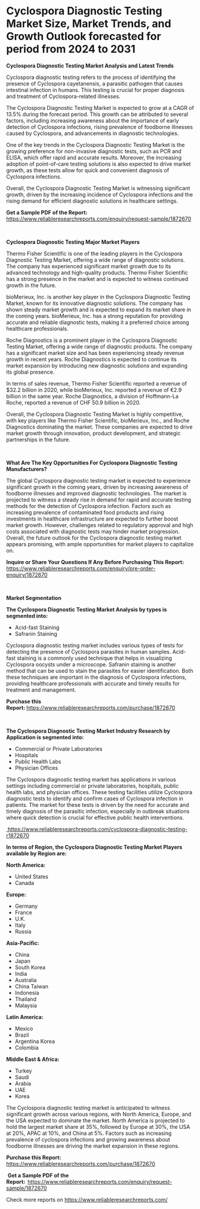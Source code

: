 <p><h1>Cyclospora Diagnostic Testing Market Size, Market Trends, and Growth Outlook forecasted for period from 2024 to 2031</h1></p><p><strong>Cyclospora Diagnostic Testing Market Analysis and Latest Trends</strong></p>
<p><p>Cyclospora diagnostic testing refers to the process of identifying the presence of Cyclospora cayetanensis, a parasitic pathogen that causes intestinal infection in humans. This testing is crucial for proper diagnosis and treatment of Cyclospora-related illnesses.</p><p>The Cyclospora Diagnostic Testing Market is expected to grow at a CAGR of 13.5% during the forecast period. This growth can be attributed to several factors, including increasing awareness about the importance of early detection of Cyclospora infections, rising prevalence of foodborne illnesses caused by Cyclospora, and advancements in diagnostic technologies.</p><p>One of the key trends in the Cyclospora Diagnostic Testing Market is the growing preference for non-invasive diagnostic tests, such as PCR and ELISA, which offer rapid and accurate results. Moreover, the increasing adoption of point-of-care testing solutions is also expected to drive market growth, as these tests allow for quick and convenient diagnosis of Cyclospora infections.</p><p>Overall, the Cyclospora Diagnostic Testing Market is witnessing significant growth, driven by the increasing incidence of Cyclospora infections and the rising demand for efficient diagnostic solutions in healthcare settings.</p></p>
<p><strong>Get a Sample PDF of the Report:&nbsp;</strong> <a href="https://www.reliableresearchreports.com/enquiry/request-sample/1872670">https://www.reliableresearchreports.com/enquiry/request-sample/1872670</a></p>
<p>&nbsp;</p>
<p><strong>Cyclospora Diagnostic Testing Major Market Players</strong></p>
<p><p>Thermo Fisher Scientific is one of the leading players in the Cyclospora Diagnostic Testing Market, offering a wide range of diagnostic solutions. The company has experienced significant market growth due to its advanced technology and high-quality products. Thermo Fisher Scientific has a strong presence in the market and is expected to witness continued growth in the future.</p><p>bioMerieux, Inc. is another key player in the Cyclospora Diagnostic Testing Market, known for its innovative diagnostic solutions. The company has shown steady market growth and is expected to expand its market share in the coming years. bioMerieux, Inc. has a strong reputation for providing accurate and reliable diagnostic tests, making it a preferred choice among healthcare professionals.</p><p>Roche Diagnostics is a prominent player in the Cyclospora Diagnostic Testing Market, offering a wide range of diagnostic products. The company has a significant market size and has been experiencing steady revenue growth in recent years. Roche Diagnostics is expected to continue its market expansion by introducing new diagnostic solutions and expanding its global presence.</p><p>In terms of sales revenue, Thermo Fisher Scientific reported a revenue of $32.2 billion in 2020, while bioMerieux, Inc. reported a revenue of €2.9 billion in the same year. Roche Diagnostics, a division of Hoffmann-La Roche, reported a revenue of CHF 50.9 billion in 2020.</p><p>Overall, the Cyclospora Diagnostic Testing Market is highly competitive, with key players like Thermo Fisher Scientific, bioMerieux, Inc., and Roche Diagnostics dominating the market. These companies are expected to drive market growth through innovation, product development, and strategic partnerships in the future.</p></p>
<p>&nbsp;</p>
<p><strong>What Are The Key Opportunities For Cyclospora Diagnostic Testing Manufacturers?</strong></p>
<p><p>The global Cyclospora diagnostic testing market is expected to experience significant growth in the coming years, driven by increasing awareness of foodborne illnesses and improved diagnostic technologies. The market is projected to witness a steady rise in demand for rapid and accurate testing methods for the detection of Cyclospora infection. Factors such as increasing prevalence of contaminated food products and rising investments in healthcare infrastructure are expected to further boost market growth. However, challenges related to regulatory approval and high costs associated with diagnostic tests may hinder market progression. Overall, the future outlook for the Cyclospora diagnostic testing market appears promising, with ample opportunities for market players to capitalize on.</p></p>
<p><strong>Inquire or Share Your Questions If Any Before Purchasing This Report:</strong> <a href="https://www.reliableresearchreports.com/enquiry/pre-order-enquiry/1872670">https://www.reliableresearchreports.com/enquiry/pre-order-enquiry/1872670</a></p>
<p>&nbsp;</p>
<p><strong>Market Segmentation</strong></p>
<p><strong>The Cyclospora Diagnostic Testing Market Analysis by types is segmented into:</strong></p>
<p><ul><li>Acid-fast Staining</li><li>Safranin Staining</li></ul></p>
<p><p>Cyclospora diagnostic testing market includes various types of tests for detecting the presence of Cyclospora parasites in human samples. Acid-fast staining is a commonly used technique that helps in visualizing Cyclospora oocysts under a microscope. Safranin staining is another method that can be used to stain the parasites for easier identification. Both these techniques are important in the diagnosis of Cyclospora infections, providing healthcare professionals with accurate and timely results for treatment and management.</p></p>
<p><strong>Purchase this Report:&nbsp;</strong><a href="https://www.reliableresearchreports.com/purchase/1872670">https://www.reliableresearchreports.com/purchase/1872670</a></p>
<p>&nbsp;</p>
<p><strong>The Cyclospora Diagnostic Testing Market Industry Research by Application is segmented into:</strong></p>
<p><ul><li>Commercial or Private Laboratories</li><li>Hospitals</li><li>Public Health Labs</li><li>Physician Offices</li></ul></p>
<p><p>The Cyclospora diagnostic testing market has applications in various settings including commercial or private laboratories, hospitals, public health labs, and physician offices. These testing facilities utilize Cyclospora diagnostic tests to identify and confirm cases of Cyclospora infection in patients. The market for these tests is driven by the need for accurate and timely diagnosis of the parasitic infection, especially in outbreak situations where quick detection is crucial for effective public health interventions.</p></p>
<p><a href="https://www.reliableresearchreports.com/cyclospora-diagnostic-testing-r1872670">&nbsp;https://www.reliableresearchreports.com/cyclospora-diagnostic-testing-r1872670</a></p>
<p><strong>In terms of Region, the Cyclospora Diagnostic Testing Market Players available by Region are:</strong></p>
<p>
    <p> <strong> North America: </strong>
        <ul>
            <li>United States</li>
            <li>Canada</li>
        </ul>
        </p> 
    <p> <strong> Europe: </strong>
        <ul>
            <li>Germany</li>
            <li>France</li>
            <li>U.K.</li>
            <li>Italy</li>
            <li>Russia</li>
        </ul>
        </p> 
    <p> <strong> Asia-Pacific: </strong>
        <ul>
            <li>China</li>
            <li>Japan</li>
            <li>South Korea</li>
            <li>India</li>
            <li>Australia</li>
            <li>China Taiwan</li>
            <li>Indonesia</li>
            <li>Thailand</li>
            <li>Malaysia</li>
        </ul>
        </p> 
    <p> <strong> Latin America: </strong>
        <ul>
            <li>Mexico</li>
            <li>Brazil</li>
            <li>Argentina Korea</li>
            <li>Colombia</li>
        </ul>
        </p> 
    <p> <strong> Middle East & Africa: </strong>
        <ul>
            <li>Turkey</li>
            <li>Saudi</li>
            <li>Arabia</li>
            <li>UAE</li>
            <li>Korea</li>
        </ul>
    </p>
    </p>
<p><p>The Cyclospora diagnostic testing market is anticipated to witness significant growth across various regions, with North America, Europe, and the USA expected to dominate the market. North America is projected to hold the largest market share at 35%, followed by Europe at 30%, the USA at 20%, APAC at 10%, and China at 5%. Factors such as increasing prevalence of cyclospora infections and growing awareness about foodborne illnesses are driving the market expansion in these regions.</p></p>
<p><strong>Purchase this Report: </strong><a href="https://www.reliableresearchreports.com/purchase/1872670">https://www.reliableresearchreports.com/purchase/1872670</a></p>
<p>&nbsp;<strong>Get a Sample PDF of the Report:&nbsp;&nbsp;</strong><a href="https://www.reliableresearchreports.com/enquiry/request-sample/1872670">https://www.reliableresearchreports.com/enquiry/request-sample/1872670</a></p>
<p><strong></strong></p>
<p>Check more reports on <a href="https://www.reliableresearchreports.com/">https://www.reliableresearchreports.com/</a></p>